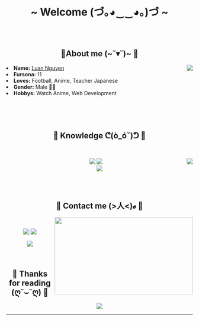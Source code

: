 <body>
<h1 align="center">~  Welcome (づ｡◕‿‿◕｡)づ  ~</h1>
<br>
<div align="center">
<!-- <a href="https://discord.com/users/202740603790819328" > -->
  <a href="https://laby.net/@liebesschwur" >
  <img https://i.pinimg.com/236x/ef/b7/2e/efb72e2b9114a2ef1852ef72d87f6f96.jpg/>
  </a>
  <br>
</div>
 <br>
<div>
<h2 align="center"> 🦊About me (~˘▾˘)~ 🦊 </h2>
<img src="https://64.media.tumblr.com/e1f1c97123ae217eb731500e502e0083/tumblr_n9dxcikmIU1qc9zfzo7_r1_250.gif" align="right">
<li>
 <b>Name:</b> <a href='https://laby.net/@liebesschwur' target=_blank>Luan Nguyen</a></li>
<li>
<b>Fursona:</b> 11
</li>
<li>
<b>Loves:</b> Football, Anime, Teacher Japanese
</li>
<li>
<b>Gender:</b> Male 🏳️‍⚧️
</li>
<li>
<b>Hobbys:</b> Watch Anime, Web Development
</li>

<br><br><br>
</div>
<div>
<h2 align="center">            📇 Knowledge ᕦ(ò_óˇ)ᕤ 📇 </h2>
 <br>
<p>
<img src="https://i.pinimg.com/originals/8d/4b/77/8d4b77c44b7a68c0fd609411e2c0ec3c.gif" align="right">
</div>
<div>
<p align="center"><img src="https://img.shields.io/badge/html5%20-%23E34F26.svg?&style=for-the-badge&logo=html5&logoColor=white"/> <img src="https://img.shields.io/badge/css3%20-%231572B6.svg?&style=for-the-badge&logo=css3&logoColor=white"/><br>
 <img src="https://img.shields.io/badge/javascript%20-%23323330.svg?&style=for-the-badge&logo=javascript&logoColor=%23F7DF1E"/> <br><br>
</p>
<br>
<h2 align="center">           📝  Contact me (>人<)𝓮  📝</h2>
<img src="https://i.imgur.com/KXx0cCx.gif" align="right" width="373.5px" height="208.5px">
<br>
<p align="center"></p>
<p align="center"><a href="https://twitter.com/PoolPartyAkali" target="_blank"><img src="https://img.shields.io/badge/PwoolPwatyAkwali%20-%231DA1F2.svg?&style=for-the-badge&logo=Twitter&logoColor=white"/></a> <a href="https://discord.me/cozythighs" target="_blank"><img src="https://img.shields.io/badge/CowzyThwighs%20-%237289DA.svg?&style=for-the-badge&logo=discord&logoColor=white"/></a></p>
<p align="center"><img src="https://img.shields.io/badge/Lillykali%20-%239146FF.svg?&style=for-the-badge&logo=Twitch&logoColor=white"/></a></p>
</div>
<br>
<div>
<h2 align="center">💖 Thanks for reading (ღ˘⌣˘ღ) 💖</h2>
<div align="center">
<img src="https://thumbs.gfycat.com/ElderlyNiceIsopod-size_restricted.gif">
</div>
<hr>
</div>
</div>
</body>
